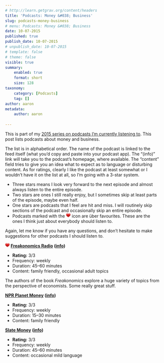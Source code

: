 ```yaml
---
# http://learn.getgrav.org/content/headers
title: 'Podcasts: Money &#038; Business'
slug: podcasts-money-business
# menu: Podcasts: Money &#038; Business
date: 10-07-2015
published: true
publish_date: 10-07-2015
# unpublish_date: 10-07-2015
# template: false
# theme: false
visible: true
summary:
    enabled: true
    format: short
    size: 128
taxonomy:
    category: [Podcasts]
    tag: []
author: aaron
metadata:
    author: aaron

---
```


This is part of my [2015 series on podcasts I’m currently listening to](../podcasts-what-im-listening-to-2015). This post lists podcasts about money and business.

The list is in alphabetical order. The name of the podcast is linked to the feed itself (what you’d copy and paste into your podcast app). The “(info)” link will take you to the podcast’s homepage, where available. The “content” field tries to give you an idea what to expect as to language or disturbing content. As for ratings, clearly I like the podcast at least somewhat or I wouldn’t have it on the list at all, so I’m going with a 3-star system.

- Three stars means I look very forward to the next episode and almost always listen to the entire episode.
- Two stars are ones I still really enjoy, but I sometimes skip at least parts of the episode, maybe even half.
- One stars are podcasts that I feel are hit and miss. I will routinely skip sections of the podcast and occasionally skip an entire episode.
- Podcasts marked with the ![package_favorite](/images/package_favorite.png) icon are über favourites. These are the ones I think just about everybody should listen to.

Again, let me know if you have any questions, and don’t hesitate to make suggestions for other podcasts I should listen to.

**![package_favorite](/images/package_favorite.png) [Freakonomics Radio](http://feeds.feedburner.com/freakonomicsradio) ([info](http://freakonomics.com/radio/))**

- **Rating:** 3/3 
- Frequency: weekly
- Duration: 45–60 minutes
- Content: family friendly, occasional adult topics

The authors of the book *Freakonomics* explore a huge variety of topics from the perspective of economists. Some really great stuff.

**[NPR Planet Money](http://www.npr.org/rss/podcast.php?id=510289) ([info](http://www.npr.org/sections/money/))**

- **Rating:** 3/3 
- Frequency: weekly
- Duration: 15–30 minutes
- Content: family friendly

**[Slate Money](http://feeds.feedburner.com/slatemoney) ([info](http://www.slate.com/articles/podcasts/slate_money.html))**

- **Rating:** 3/3 
- Frequency: weekly
- Duration: 45–60 minutes
- Content: occasional mild language

